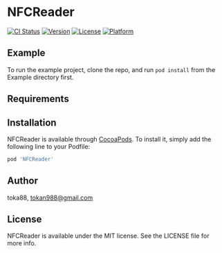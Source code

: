 # NFCReader

[![CI Status](https://img.shields.io/travis/toka88/NFCReader.svg?style=flat)](https://travis-ci.org/toka88/NFCReader)
[![Version](https://img.shields.io/cocoapods/v/NFCReader.svg?style=flat)](https://cocoapods.org/pods/NFCReader)
[![License](https://img.shields.io/cocoapods/l/NFCReader.svg?style=flat)](https://cocoapods.org/pods/NFCReader)
[![Platform](https://img.shields.io/cocoapods/p/NFCReader.svg?style=flat)](https://cocoapods.org/pods/NFCReader)

## Example

To run the example project, clone the repo, and run `pod install` from the Example directory first.

## Requirements

## Installation

NFCReader is available through [CocoaPods](https://cocoapods.org). To install
it, simply add the following line to your Podfile:

```ruby
pod 'NFCReader'
```

## Author

toka88, tokan988@gmail.com

## License

NFCReader is available under the MIT license. See the LICENSE file for more info.
